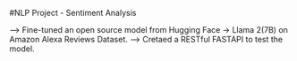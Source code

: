 #NLP Project - Sentiment Analysis

--> Fine-tuned an open source model from Hugging Face -> Llama 2(7B) on Amazon Alexa Reviews Dataset.
--> Cretaed a RESTful FASTAPI to test the model.
